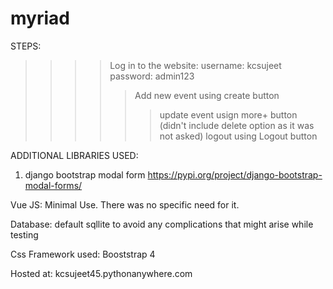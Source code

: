 # myriad
STEPS:
>>>> Log in to the website:
username: kcsujeet
password: admin123
>>>>> Add new event using create button
>>>>>> update event usign more+ button
(didn't include delete option as it was not asked)
>>>> logout using Logout button

ADDITIONAL LIBRARIES USED:
1. django bootstrap modal form
https://pypi.org/project/django-bootstrap-modal-forms/

Vue JS:
Minimal Use. There was no specific need for it. 

Database: 
default sqllite to avoid any complications that might arise while testing

Css Framework used:
Booststrap 4

Hosted at: 
kcsujeet45.pythonanywhere.com
